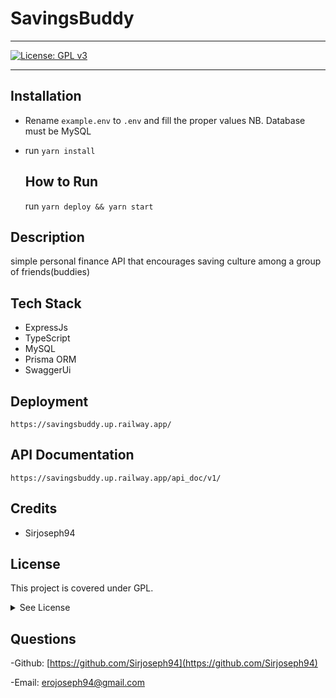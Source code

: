 

#  SavingsBuddy


<hr>

  [![License: GPL v3](https://img.shields.io/badge/License-GPLv3-blue.svg)](https://www.gnu.org/licenses/gpl-3.0)
  <hr>

  
## Installation
- Rename `example.env` to `.env` and fill the proper values
 NB. Database must be MySQL 
- run `yarn install`
 


  ## How to Run
  run `yarn deploy && yarn start`


## Description
simple personal finance API that encourages saving culture among a group of friends(buddies)
 
 ## Tech Stack
 - ExpressJs
 - TypeScript
 - MySQL
 - Prisma ORM
 - SwaggerUi

 ## Deployment
 `https://savingsbuddy.up.railway.app/`
 
 
 ## API Documentation
`https://savingsbuddy.up.railway.app/api_doc/v1/`


## Credits
  - Sirjoseph94


## License


 
  This project is covered under GPL.
  <details>
    <summary>
      See License
    </summary> 
  
  ```
  Copyright (C) <2023-02-06>  <Joseph Ero>
  This program is free software: you can redistribute it and/or modify
  it under the terms of the GNU General Public License as published by
  the Free Software Foundation, either version 3 of the License, or
  (at your option) any later version.
  This program is distributed in the hope that it will be useful,
  but WITHOUT ANY WARRANTY; without even the implied warranty of
  MERCHANTABILITY or FITNESS FOR A PARTICULAR PURPOSE.  See the
  GNU General Public License for more details.
  You should have received a copy of the GNU General Public License
  along with this program.  If not, see <[gnu license](http://www.gnu.org/licenses/)>.
  
  ```
  </details>
  

## Questions

  -Github:
  [https://github.com/Sirjoseph94](https://github.com/Sirjoseph94)

  -Email:
  erojoseph94@gmail.com
  
  
